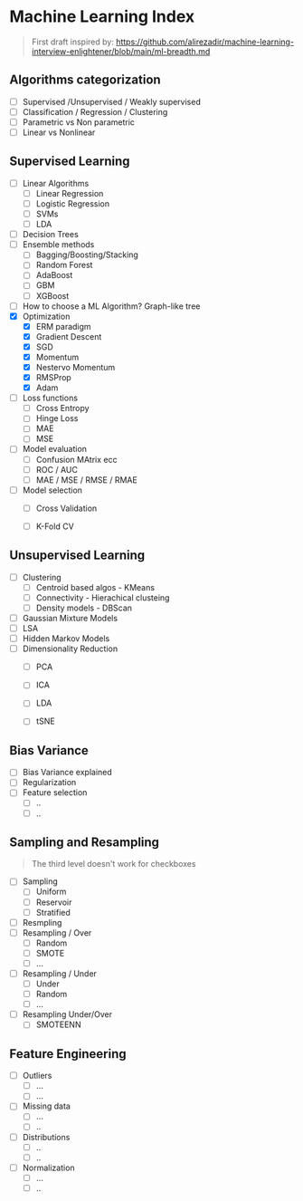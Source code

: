 # Machine Learning Index

> First draft inspired by: https://github.com/alirezadir/machine-learning-interview-enlightener/blob/main/ml-breadth.md

## Algorithms categorization

- [ ] Supervised /Unsupervised / Weakly supervised
- [ ] Classification / Regression / Clustering
- [ ] Parametric vs Non parametric
- [ ] Linear vs Nonlinear

## Supervised Learning
- [ ] Linear Algorithms
  - [ ] Linear Regression
  - [ ] Logistic Regression
  - [ ] SVMs
  - [ ] LDA
- [ ] Decision Trees
- [ ] Ensemble methods
  - [ ] Bagging/Boosting/Stacking
  - [ ] Random Forest
  - [ ] AdaBoost
  - [ ] GBM
  - [ ] XGBoost
- [ ] How to choose a ML Algorithm? Graph-like tree
- [x] Optimization
  - [x] ERM paradigm
  - [x] Gradient Descent
  - [x] SGD
  - [x] Momentum
  - [x] Nestervo Momentum
  - [x] RMSProp
  - [x] Adam
- [ ] Loss functions
  - [ ] Cross Entropy
  - [ ] Hinge Loss
  - [ ] MAE
  - [ ] MSE
- [ ] Model evaluation
  - [ ] Confusion MAtrix ecc
  - [ ] ROC / AUC
  - [ ] MAE / MSE / RMSE / RMAE
- [ ] Model selection
  - [ ] Cross Validation
  - [ ] K-Fold CV


## Unsupervised Learning
- [ ] Clustering
  - [ ] Centroid based algos - KMeans
  - [ ] Connectivity - Hierachical clusteing
  - [ ] Density models - DBScan
- [ ] Gaussian Mixture Models
- [ ] LSA
- [ ] Hidden Markov Models
- [ ] Dimensionality Reduction
  - [ ] PCA
  - [ ] ICA
  - [ ] LDA
  - [ ] tSNE


## Bias Variance
- [ ] Bias Variance explained
- [ ] Regularization
- [ ] Feature selection
  - [ ] ..
  - [ ] ..

## Sampling and Resampling

> The third level doesn't work for checkboxes

- [ ] Sampling
  - [ ] Uniform 
  - [ ] Reservoir
  - [ ] Stratified
- [ ] Resmpling
- [ ] Resampling / Over
  - [ ] Random
  - [ ] SMOTE
  - [ ] ...
- [ ] Resampling / Under
  - [ ] Under
  - [ ] Random
  - [ ] ...
- [ ] Resampling Under/Over
  - [ ] SMOTEENN

## Feature Engineering

- [ ] Outliers
  - [ ] ...
  - [ ] ...
- [ ] Missing data
  - [ ] ...
  - [ ] ..
- [ ] Distributions
  - [ ] ..
  - [ ] ..
- [ ] Normalization
  - [ ] ...
  - [ ] ..
